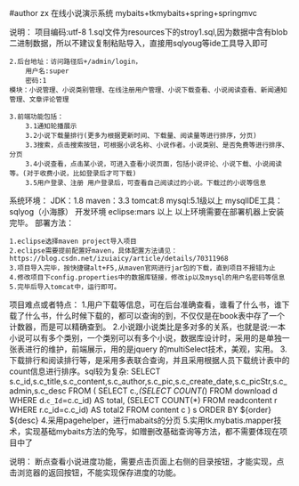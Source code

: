 #author zx
在线小说演示系统
mybaits+tkmybaits+spring+springmvc


说明：
	项目编码:utf-8
	1.sql文件为resources下的stroy1.sql,因为数据中含有blob二进制数据，所以不建议复制粘贴导入，直接用sqlyoug等ide工具导入即可
	
	2.后台地址：访问路径后+/admin/login，
		用户名:super
		密码:1
	模块：小说管理、小说类别管理、在线注册用户管理、小说下载查看、小说阅读查看、新闻通知管理、文章评论管理
	
	3.前端功能包括：
		3.1通知轮播展示
		3.2小说下载量排行(更多为根据更新时间、下载量、阅读量等进行排序，分页)
		3.3搜索，点击搜索按钮，可根据小说名称、小说作者。小说类别、是否免费等进行排序、分页
		3.4小说查看，点击某小说，可进入查看小说页面，包括小说评论、小说下载、小说阅读等。(对于收费小说，比如登录后才可下载)
		3.5用户登录、注册 用户登录后，可查看自己阅读过的小说。下载过的小说等信息
系统环境：
	JDK：1.8
	maven：3.3
	tomcat:8
	mysql:5.1级以上
	mysqlIDE工具：sqlyog（小海豚）
开发环境
	eclipse:mars 以上	
	以上环境需要在部署机器上安装完毕。
部署方法：
	
	1.eclipse选择maven project导入项目
	2.eclipse需要提前配置好maven，具体配置方法请见：https://blog.csdn.net/izuiaicy/article/details/70311968
	3.项目导入完毕，按快捷键alt+F5,从maven官网进行jar包的下载，直到项目不报错为止
	4.修改项目下config.properties中的数据库链接，修改ip以及mysql的用户名密码等信息
	5.完毕后导入tomcat中，运行即可。
	
	
项目难点或者特点：
	1.用户下载等信息，可在后台准确查看，谁看了什么书，谁下载了什么书，什么时候下载的，都可以查询的到，不仅仅是在book表中存了一个计数器，而是可以精确查到。
	2.小说跟小说类比是多对多的关系，也就是说:一本小说可以有多个类别，一个类别可以有多个小说，数据库设计时，采用的是单独一张表进行的维护，前端展示，用的是jquery 的multiSelect技术，美观，实用。
	3.下载排行和阅读排行等，是采用多表联合查询，并且采用根据人员下载统计表中的count信息进行排序。sql较为复杂:
		 SELECT s.c_id,s.c_title,s.c_content,s.c_author,s.c_pic,s.c_create_date,s.c_picStr,s.c_admin,s.c_desc FROM (
SELECT c.*,(SELECT COUNT(*) FROM download d WHERE d.`c_Id`=c.c_id) AS total,
(SELECT COUNT(*) FROM readcontent r WHERE r.c_id=c.c_id) AS total2 FROM content c 
) s ORDER BY ${order} ${desc} 
	4.采用pagehelper，进行mabaits的分页
	5.实用tk.mybatis.mapper技术，实现基础mybaits方法的免写，如赠删改基础查询等方法，都不需要体现在项目中了
	
	
	
说明：
	断点查看小说进度功能，需要点击页面上右侧的目录按钮，才能实现，点击浏览器的返回按钮，不能实现保存进度的功能。